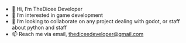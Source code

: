 - 👋 Hi, I’m TheDicee Developer
- 👀 I’m interested in game development
- 💞️ I’m looking to collaborate on any project dealing with godot, or staff about python and staff
- 📫 Reach me via email, thediceedeveloper@gmail.com

<!---
TheDiceeDev/TheDiceeDev is a ✨ special ✨ repository because its `README.md` (this file) appears on your GitHub profile.
You can click the Preview link to take a look at your changes.
--->
